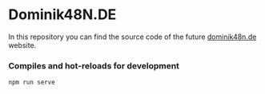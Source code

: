 # Dominik48N.DE
In this repository you can find the source code of the future [dominik48n.de](https://dominik48n.de) website.

### Compiles and hot-reloads for development
```
npm run serve
```
